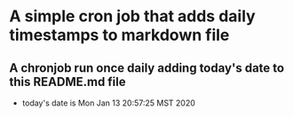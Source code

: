 A simple cron job that adds daily timestamps to markdown file
============================================================
## A chronjob run once daily adding today's date to this README.md file
* today's date is Mon Jan 13 20:57:25 MST 2020
